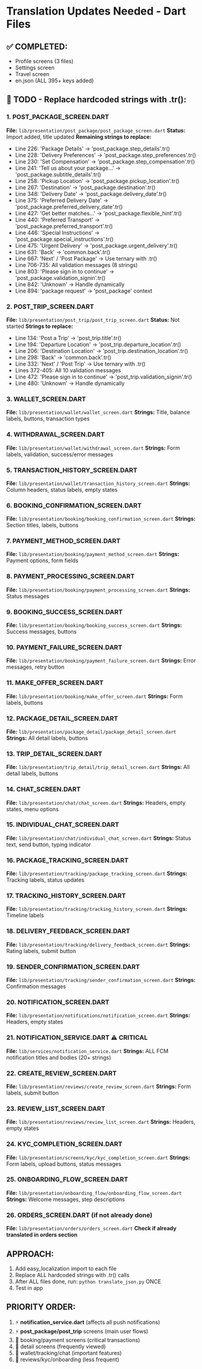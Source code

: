 # Translation Updates Needed - Dart Files

## ✅ COMPLETED:
- Profile screens (3 files)
- Settings screen  
- Travel screen
- en.json (ALL 395+ keys added)

## 🔴 TODO - Replace hardcoded strings with .tr():

### 1. POST_PACKAGE_SCREEN.DART
**File:** `lib/presentation/post_package/post_package_screen.dart`
**Status:** Import added, title updated
**Remaining strings to replace:**
- Line 226: 'Package Details' → 'post_package.step_details'.tr()
- Line 228: 'Delivery Preferences' → 'post_package.step_preferences'.tr()
- Line 230: 'Set Compensation' → 'post_package.step_compensation'.tr()
- Line 241: 'Tell us about your package...' → 'post_package.subtitle_details'.tr()
- Line 258: 'Pickup Location' → 'post_package.pickup_location'.tr()
- Line 267: 'Destination' → 'post_package.destination'.tr()
- Line 348: 'Delivery Date' → 'post_package.delivery_date'.tr()
- Line 375: 'Preferred Delivery Date' → 'post_package.preferred_delivery_date'.tr()
- Line 427: 'Get better matches...' → 'post_package.flexible_hint'.tr()
- Line 440: 'Preferred Transport' → 'post_package.preferred_transport'.tr()
- Line 446: 'Special Instructions' → 'post_package.special_instructions'.tr()
- Line 475: 'Urgent Delivery' → 'post_package.urgent_delivery'.tr()
- Line 631: 'Back' → 'common.back'.tr()
- Line 667: 'Next' / 'Post Package' → Use ternary with .tr()
- Line 706-735: All validation messages (8 strings)
- Line 803: 'Please sign in to continue' → 'post_package.validation_signin'.tr()
- Line 842: 'Unknown' → Handle dynamically
- Line 894: 'package request' → 'post_package' context

### 2. POST_TRIP_SCREEN.DART
**File:** `lib/presentation/post_trip/post_trip_screen.dart`
**Status:** Not started
**Strings to replace:**
- Line 134: 'Post a Trip' → 'post_trip.title'.tr()
- Line 194: 'Departure Location' → 'post_trip.departure_location'.tr()
- Line 206: 'Destination Location' → 'post_trip.destination_location'.tr()
- Line 298: 'Back' → 'common.back'.tr()
- Line 332: 'Next' / 'Post Trip' → Use ternary with .tr()
- Lines 372-405: All 10 validation messages
- Line 472: 'Please sign in to continue' → 'post_trip.validation_signin'.tr()
- Line 480: 'Unknown' → Handle dynamically

### 3. WALLET_SCREEN.DART
**File:** `lib/presentation/wallet/wallet_screen.dart`
**Strings:** Title, balance labels, buttons, transaction types

### 4. WITHDRAWAL_SCREEN.DART  
**File:** `lib/presentation/wallet/withdrawal_screen.dart`
**Strings:** Form labels, validation, success/error messages

### 5. TRANSACTION_HISTORY_SCREEN.DART
**File:** `lib/presentation/wallet/transaction_history_screen.dart`
**Strings:** Column headers, status labels, empty states

### 6. BOOKING_CONFIRMATION_SCREEN.DART
**File:** `lib/presentation/booking/booking_confirmation_screen.dart`
**Strings:** Section titles, labels, buttons

### 7. PAYMENT_METHOD_SCREEN.DART
**File:** `lib/presentation/booking/payment_method_screen.dart`
**Strings:** Payment options, form fields

### 8. PAYMENT_PROCESSING_SCREEN.DART
**File:** `lib/presentation/booking/payment_processing_screen.dart`
**Strings:** Status messages

### 9. BOOKING_SUCCESS_SCREEN.DART
**File:** `lib/presentation/booking/booking_success_screen.dart`
**Strings:** Success messages, buttons

### 10. PAYMENT_FAILURE_SCREEN.DART
**File:** `lib/presentation/booking/payment_failure_screen.dart`
**Strings:** Error messages, retry button

### 11. MAKE_OFFER_SCREEN.DART
**File:** `lib/presentation/booking/make_offer_screen.dart`
**Strings:** Form labels, buttons

### 12. PACKAGE_DETAIL_SCREEN.DART
**File:** `lib/presentation/package_detail/package_detail_screen.dart`
**Strings:** All detail labels, buttons

### 13. TRIP_DETAIL_SCREEN.DART
**File:** `lib/presentation/trip_detail/trip_detail_screen.dart`
**Strings:** All detail labels, buttons

### 14. CHAT_SCREEN.DART
**File:** `lib/presentation/chat/chat_screen.dart`
**Strings:** Headers, empty states, menu options

### 15. INDIVIDUAL_CHAT_SCREEN.DART
**File:** `lib/presentation/chat/individual_chat_screen.dart`
**Strings:** Status text, send button, typing indicator

### 16. PACKAGE_TRACKING_SCREEN.DART
**File:** `lib/presentation/tracking/package_tracking_screen.dart`
**Strings:** Tracking labels, status updates

### 17. TRACKING_HISTORY_SCREEN.DART
**File:** `lib/presentation/tracking/tracking_history_screen.dart`
**Strings:** Timeline labels

### 18. DELIVERY_FEEDBACK_SCREEN.DART
**File:** `lib/presentation/tracking/delivery_feedback_screen.dart`
**Strings:** Rating labels, submit button

### 19. SENDER_CONFIRMATION_SCREEN.DART
**File:** `lib/presentation/tracking/sender_confirmation_screen.dart`
**Strings:** Confirmation messages

### 20. NOTIFICATION_SCREEN.DART
**File:** `lib/presentation/notifications/notification_screen.dart`
**Strings:** Headers, empty states

### 21. NOTIFICATION_SERVICE.DART ⚠️ CRITICAL
**File:** `lib/services/notification_service.dart`
**Strings:** ALL FCM notification titles and bodies (20+ strings)

### 22. CREATE_REVIEW_SCREEN.DART
**File:** `lib/presentation/reviews/create_review_screen.dart`
**Strings:** Form labels, submit button

### 23. REVIEW_LIST_SCREEN.DART
**File:** `lib/presentation/reviews/review_list_screen.dart`
**Strings:** Headers, empty states

### 24. KYC_COMPLETION_SCREEN.DART
**File:** `lib/presentation/screens/kyc/kyc_completion_screen.dart`
**Strings:** Form labels, upload buttons, status messages

### 25. ONBOARDING_FLOW_SCREEN.DART
**File:** `lib/presentation/onboarding_flow/onboarding_flow_screen.dart`
**Strings:** Welcome messages, step descriptions

### 26. ORDERS_SCREEN.DART (if not already done)
**File:** `lib/presentation/orders/orders_screen.dart`
**Check if already translated in orders section**

## APPROACH:
1. Add easy_localization import to each file
2. Replace ALL hardcoded strings with .tr() calls
3. After ALL files done, run: `python translate_json.py` ONCE
4. Test in app

## PRIORITY ORDER:
1. ⚡ **notification_service.dart** (affects all push notifications)
2. ⚡ **post_package/post_trip** screens (main user flows)
3. 🔸 booking/payment screens (critical transactions)
4. 🔸 detail screens (frequently viewed)
5. 🔹 wallet/tracking/chat (important features)
6. 🔹 reviews/kyc/onboarding (less frequent)
